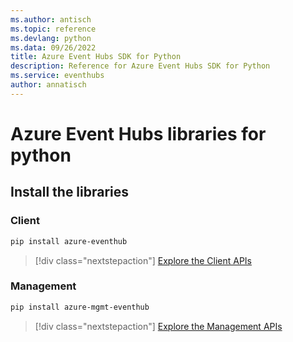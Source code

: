 ```yaml
---
ms.author: antisch
ms.topic: reference
ms.devlang: python
ms.data: 09/26/2022
title: Azure Event Hubs SDK for Python
description: Reference for Azure Event Hubs SDK for Python
ms.service: eventhubs
author: annatisch
---
```

# Azure Event Hubs libraries for python

## Install the libraries


### Client

```bash
pip install azure-eventhub
```
> [!div class="nextstepaction"]
> [Explore the Client APIs](/python/api/overview/azure/eventhub-readme)


### Management

```bash
pip install azure-mgmt-eventhub
```
> [!div class="nextstepaction"]
> [Explore the Management APIs](/python/api/overview/azure/eventhubs/management)